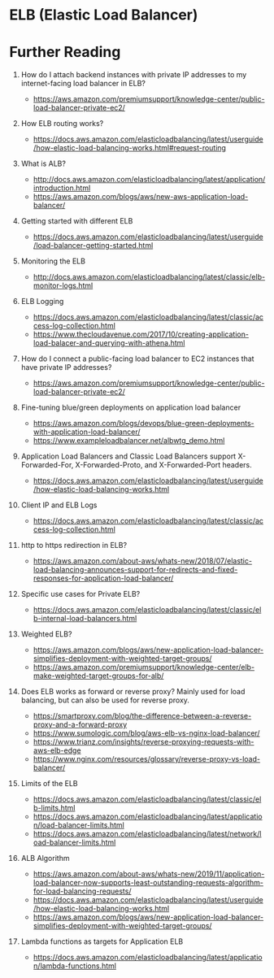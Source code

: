 # ELB (Elastic Load Balancer)

# Further Reading

1. How do I attach backend instances with private IP addresses to my internet-facing load balancer in ELB?
    - https://aws.amazon.com/premiumsupport/knowledge-center/public-load-balancer-private-ec2/

1. How ELB routing works?
    - https://docs.aws.amazon.com/elasticloadbalancing/latest/userguide/how-elastic-load-balancing-works.html#request-routing

1. What is ALB?
    - http://docs.aws.amazon.com/elasticloadbalancing/latest/application/introduction.html
    - https://aws.amazon.com/blogs/aws/new-aws-application-load-balancer/

1. Getting started with different ELB
    - https://docs.aws.amazon.com/elasticloadbalancing/latest/userguide/load-balancer-getting-started.html

1. Monitoring the ELB
    - http://docs.aws.amazon.com/elasticloadbalancing/latest/classic/elb-monitor-logs.html

1. ELB Logging
    - https://docs.aws.amazon.com/elasticloadbalancing/latest/classic/access-log-collection.html
    - https://www.thecloudavenue.com/2017/10/creating-application-load-balacer-and-querying-with-athena.html

1. How do I connect a public-facing load balancer to EC2 instances that have private IP addresses?
    - https://aws.amazon.com/premiumsupport/knowledge-center/public-load-balancer-private-ec2/

1. Fine-tuning blue/green deployments on application load balancer
    - https://aws.amazon.com/blogs/devops/blue-green-deployments-with-application-load-balancer/
    - https://www.exampleloadbalancer.net/albwtg_demo.html

1. Application Load Balancers and Classic Load Balancers support X-Forwarded-For, X-Forwarded-Proto, and X-Forwarded-Port headers.
    - https://docs.aws.amazon.com/elasticloadbalancing/latest/userguide/how-elastic-load-balancing-works.html

1. Client IP and ELB Logs
    - https://docs.aws.amazon.com/elasticloadbalancing/latest/classic/access-log-collection.html

1. http to https redirection in ELB?
    - https://aws.amazon.com/about-aws/whats-new/2018/07/elastic-load-balancing-announces-support-for-redirects-and-fixed-responses-for-application-load-balancer/

1. Specific use cases for Private ELB?
    - https://docs.aws.amazon.com/elasticloadbalancing/latest/classic/elb-internal-load-balancers.html

1. Weighted ELB?
    - https://aws.amazon.com/blogs/aws/new-application-load-balancer-simplifies-deployment-with-weighted-target-groups/
    - https://aws.amazon.com/premiumsupport/knowledge-center/elb-make-weighted-target-groups-for-alb/

1. Does ELB works as forward or reverse proxy? Mainly used for load balancing, but can also be used for reverse proxy.
    - https://smartproxy.com/blog/the-difference-between-a-reverse-proxy-and-a-forward-proxy
    - https://www.sumologic.com/blog/aws-elb-vs-nginx-load-balancer/
    - https://www.trianz.com/insights/reverse-proxying-requests-with-aws-elb-edge
    - https://www.nginx.com/resources/glossary/reverse-proxy-vs-load-balancer/

1. Limits of the ELB
    - https://docs.aws.amazon.com/elasticloadbalancing/latest/classic/elb-limits.html
    - https://docs.aws.amazon.com/elasticloadbalancing/latest/application/load-balancer-limits.html
    - https://docs.aws.amazon.com/elasticloadbalancing/latest/network/load-balancer-limits.html

1. ALB Algorithm
    - https://aws.amazon.com/about-aws/whats-new/2019/11/application-load-balancer-now-supports-least-outstanding-requests-algorithm-for-load-balancing-requests/
    - https://docs.aws.amazon.com/elasticloadbalancing/latest/userguide/how-elastic-load-balancing-works.html
    - https://aws.amazon.com/blogs/aws/new-application-load-balancer-simplifies-deployment-with-weighted-target-groups/

1. Lambda functions as targets for Application ELB
    - https://docs.aws.amazon.com/elasticloadbalancing/latest/application/lambda-functions.html